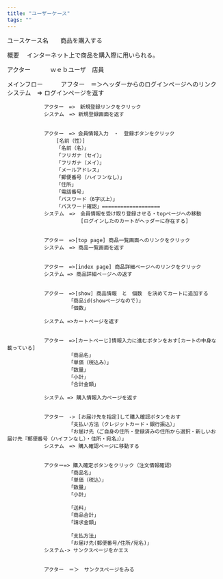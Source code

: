 ```yaml
---
title: "ユーザーケース"
tags: ""
---
```


ユースケース名　　商品を購入する

概要			　インターネット上で商品を購入際に用いられる。

アクター	　　　ｗｅｂユーザ　店員

メインフロー　　　アフター　＝＞ヘッダーからのログインページへのリンク
				システム　=> ログインページを返す

            	アクター　=>　新規登録リンクをクリック
                システム　=> 新規登録画面を返す
                
                
                アクター　=> 会員情報入力　・　登録ボタンをクリック
            		[名前（性）]
            		「名前（名）」
                    「フリガナ（セイ）」
                    「フリガナ（メイ）」
                    「メールアドレス」
    				「郵便番号（ハイフンなし）」
                    「住所」
                    「電話番号」
                    「パスワード（6字以上）」
                    「パスワード確認」===================
                システム　=>　会員情報を受け取り登録させる・topページへの移動
                			[ログインしたのカートがヘッダーに存在する]
                
                
                アクター　=>[top page] 商品一覧画面へのリンクをクリック
                システム　=> 商品一覧画面を返す
                
                
                アクター　=>[index page] 商品詳細ページへのリンクをクリック
                システム => 商品詳細ページへの返す
                
                
                アクター　=>[show] 商品情報　と　個数　を決めてカートに追加する
                		「商品id(showページなので)」
                        「個数」  
                        
                システム =>カートページを返す

                
                アクター　=>[カートペーじ]情報入力に進むボタンをおす[カートの中身な							載っている]				
                		「商品名」
                        「単価（税込み）」
                        「数量」
                        「小計」
                        「合計金額」   
                        
                システム => 購入情報入力ページを返す
                
                
                アクター　-> [お届け先を指定]して購入確認ボタンをおす
                		「支払い方法（クレジットカード・銀行振込）」
                        「お届け先（ご自身の住所・登録済みの住所から選択・新しいお							届け先『郵便番号（ハイフンなし）・住所・宛名』）」
                システム　=> 購入確認ページに移動する
                
                
                アクター=> 購入確定ボタンをクリック（注文情報確認）
                		「商品名」
                        「単価（税込）」
                        「数量」
                        「小計」
                        
                        「送料」
                        「商品合計」
                        「請求金額」
                        
                        「支払方法」
                        「お届け先(郵便番号/住所/宛名)」
                システム-> サンクスページをかエス
                
                
                アクター　＝＞　サンクスページをみる

